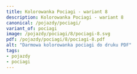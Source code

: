 ```yaml
---
title: Kolorowanka Pociagi - wariant 8
description: Kolorowanka Pociagi - wariant 8
canonical: /pojazdy/pociagi/
variant_of: pociagi
image: /pojazdy/pociagi/8/pociagi-8.svg
pdf: /pojazdy/pociagi/8/pociagi-8.pdf
alt: "Darmowa kolorowanka pociagi do druku PDF"
tags:
- pojazdy
- pociagi
---
```

